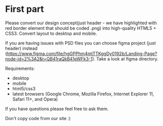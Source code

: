First part
==========

Please convert our design concept(just header - we have highlighted with red border element that should be coded .png) 
into high-quality HTML5 + CSS3. Convert layout to desktop and mobile.

If you are having issues with PSD files you can choose figma project (just header) instead (https://www.figma.com/file/hgGPPhm4mtTTKggDy0192b/Landing-Page?node-id=2%3A2&t=QB41raQkB41eWFk3-1). Take a look at figma directory.

Requirements:

- desktop
- mobile
- html5/css3
- latest browsers (Google Chrome, Mozilla Firefox, Internet Explorer 11, Safari 11+, and Opera)

If you have questions please feel free to ask them.

Don't copy code from our site :)
